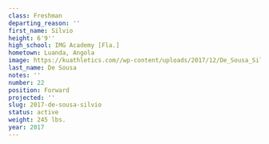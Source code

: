 ```yaml
---
class: Freshman
departing_reason: ''
first_name: Silvio
height: 6'9''
high_school: IMG Academy [Fla.]
hometown: Luanda, Angola
image: https://kuathletics.com//wp-content/uploads/2017/12/De_Sousa_Silvio-768x1024.jpg
last_name: De Sousa
notes: ''
number: 22
position: Forward
projected: ''
slug: 2017-de-sousa-silvio
status: active
weight: 245 lbs.
year: 2017
---
```


